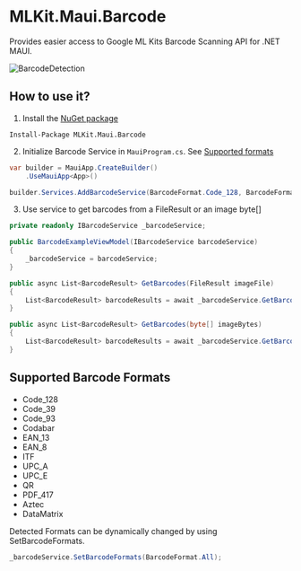 # MLKit.Maui.Barcode
Provides easier access to Google ML Kits Barcode Scanning API for .NET MAUI.

![BarcodeDetection](https://github.com/Jake-Derrick/MLKit.Maui.Barcode/assets/60721064/5c0b0ec6-f220-4b83-9c33-a82e206e9591)

## How to use it?
1. Install the [NuGet package](https://www.nuget.org/packages/MLKit.Maui.Barcode/)
```
Install-Package MLKit.Maui.Barcode
```
2. Initialize Barcode Service in `MauiProgram.cs`. See [Supported formats](#supported-barcode-formats)
```csharp
var builder = MauiApp.CreateBuilder()
    .UseMauiApp<App>()

builder.Services.AddBarcodeService(BarcodeFormat.Code_128, BarcodeFormat.QR, BarcodeFormat.PDF_417);
```
3. Use service to get barcodes from a FileResult or an image byte[]
```csharp
private readonly IBarcodeService _barcodeService;

public BarcodeExampleViewModel(IBarcodeService barcodeService)
{
    _barcodeService = barcodeService;
}

public async List<BarcodeResult> GetBarcodes(FileResult imageFile)
{
    List<BarcodeResult> barcodeResults = await _barcodeService.GetBarcodesFromImage(imageFile);
}

public async List<BarcodeResult> GetBarcodes(byte[] imageBytes)
{
    List<BarcodeResult> barcodeResults = await _barcodeService.GetBarcodesFromImage(imageBytes);
}
```

## Supported Barcode Formats
* Code_128
* Code_39
* Code_93
* Codabar
* EAN_13
* EAN_8
* ITF
* UPC_A
* UPC_E
* QR
* PDF_417
* Aztec
* DataMatrix

Detected Formats can be dynamically changed by using SetBarcodeFormats.
```csharp
_barcodeService.SetBarcodeFormats(BarcodeFormat.All);
```

